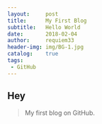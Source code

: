 ```yaml
---
layout:		post
title:		My First Blog
subtitle:	Hello World
date:		2018-02-04
author:		requiem33
header-img:	img/BG-1.jpg
catalog:	true
tags:
 - GitHub
---
```


## Hey
>My first blog on GitHub.
